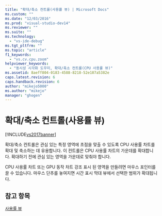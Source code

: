 ```yaml
---
title: "확대/축소 컨트롤(사용률 뷰) | Microsoft Docs"
ms.custom: ""
ms.date: "12/03/2016"
ms.prod: "visual-studio-dev14"
ms.reviewer: ""
ms.suite: ""
ms.technology: 
  - "vs-ide-debug"
ms.tgt_pltfrm: ""
ms.topic: "article"
f1_keywords: 
  - "vs.cv.cpu.zoom"
helpviewer_keywords: 
  - "동시성 시각화 도우미, 확대/축소 컨트롤(CPU 사용률 뷰)"
ms.assetid: 8aeff804-0183-4588-8218-52e107a5382e
caps.latest.revision: 6
caps.handback.revision: 6
author: "mikejo5000"
ms.author: "mikejo"
manager: "ghogen"
---
```

# 확대/축소 컨트롤(사용률 뷰)
[!INCLUDE[vs2017banner](../code-quality/includes/vs2017banner.md)]

확대\/축소 컨트롤은 관심 있는 특정 영역에 초점을 맞출 수 있도록 CPU 사용률 차트를 확대 및 축소하는 데 유용합니다.  이 컨트롤은 CPU 사용률 차트의 가운데를 확대합니다.  확대하기 전에 관심 있는 영역을 가운데로 맞춰야 합니다.  
  
 CPU 사용률 차트 또는 GPU 동작 차트 강조 표시 된 영역을 만들려면 마우스 포인터를 끌 수 있습니다.  마우스 단추를 놓여지면 시간 표시 막대 뷰에서 선택한 범위가 확대됩니다.  
  
## 참고 항목  
 [사용률 뷰](../profiling/utilization-view.md)